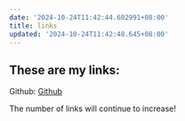 ```yaml
---
date: '2024-10-24T11:42:44.602991+08:00'
title: links
updated: '2024-10-24T11:42:48.645+08:00'
---
```

## These are my links:

Github: [Github](https://github.com/jerrysblog "访问Github主页面")



The number of links will continue to increase!

